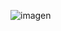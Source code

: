 
![imagen](https://user-images.githubusercontent.com/66930743/118046694-aa87ab80-b347-11eb-909e-710520c2be95.png)

